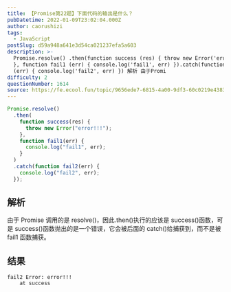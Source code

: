```yaml
---
title: 【Promise第22题】下面代码的输出是什么？
pubDatetime: 2022-01-09T23:02:04.000Z
author: caorushizi
tags:
  - JavaScript
postSlug: d59a948a641e3d54ca021237efa5a603
description: >-
  Promise.resolve() .then(function success (res) { throw new Error('error!!!')
  }, function fail1 (err) { console.log('fail1', err) }).catch(function fail2
  (err) { console.log('fail2', err) }) 解析 由于Promi
difficulty: 2
questionNumber: 1614
source: https://fe.ecool.fun/topic/9656ede7-6815-4a00-9df3-60c0219e4383
---
```


```js
Promise.resolve()
  .then(
    function success(res) {
      throw new Error("error!!!");
    },
    function fail1(err) {
      console.log("fail1", err);
    }
  )
  .catch(function fail2(err) {
    console.log("fail2", err);
  });
```

## 解析

由于 Promise 调用的是 resolve()，因此.then()执行的应该是 success()函数，可是 success()函数抛出的是一个错误，它会被后面的 catch()给捕获到，而不是被 fail1 函数捕获。

## 结果

```
fail2 Error: error!!!
    at success
```
